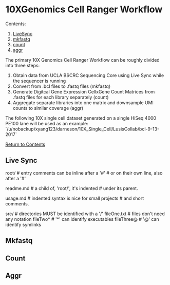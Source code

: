# 10XGenomics Cell Ranger Workflow

Contents: <br />
1. [LiveSync](https://github.com/darneson/10XGenomics#live-sync) <br />
2. [mkfastq](https://github.com/darneson/10XGenomics#mkfastq) <br />
3. [count](https://github.com/darneson/10XGenomics#count) <br />
4. [aggr](https://github.com/darneson/10XGenomics#aggr) <br />

The primary 10X Genomics Cell Ranger Workflow can be roughly divided into three steps:
<ol>
  <li>Obtain data from UCLA BSCRC Sequencing Core using Live Sync while the sequencer is running</li>
  <li>Convert from .bcl files to .fastq files (mkfastq)</li>
  <li>Generate Digitcal Gene Expression CellxGene Count Matrices from .fastq files for each library separately (count)</li>
  <li>Aggregate separate libraries into one matrix and downsample UMI counts to similar coverage (aggr)</li>
</ol>
The following 10X single cell dataset generated on a single HiSeq 4000 PE100 lane will be used as an example: <br />
`/u/nobackup/xyang123/darneson/10X_Single_Cell/LusisCollab/bcl-9-13-2017` <br />

[Return to Contents](https://github.com/darneson/10XGenomics/#10xgenomics-cell-ranger-workflow)

## Live Sync

root/ # entry comments can be inline after a '#'
      # or on their own line, also after a '#'

  readme.md # a child of, 'root/', it's indented
            # under its parent.

  usage.md  # indented syntax is nice for small projects
            # and short comments.

  src/          # directories MUST be identified with a '/'
    fileOne.txt # files don't need any notation
    fileTwo*    # '*' can identify executables
    fileThree@  # '@' can identify symlinks

## Mkfastq

## Count

## Aggr
